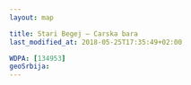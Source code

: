 ```yaml
---
layout: map

title: Stari Begej – Carska bara
last_modified_at: 2018-05-25T17:35:49+02:00

WDPA: [134953]
geoSrbija:
---
```

